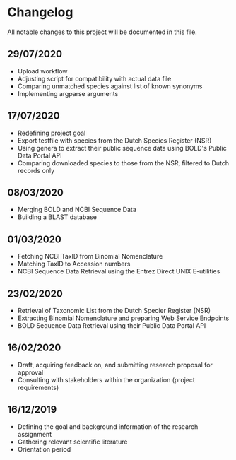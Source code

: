# Changelog

All notable changes to this project will be documented in this file.

## 29/07/2020

- Upload workflow
- Adjusting script for compatibility with actual data file
- Comparing unmatched species against list of known synonyms
- Implementing argparse arguments

## 17/07/2020

- Redefining project goal
- Export testfile with species from the Dutch Species Register (NSR)
- Using genera to extract their public sequence data using BOLD's Public Data Portal API
- Comparing downloaded species to those from the NSR, filtered to Dutch records only

## 08/03/2020

- Merging BOLD and NCBI Sequence Data
- Building a BLAST database

## 01/03/2020

- Fetching NCBI TaxID from Binomial Nomenclature
- Matching TaxID to Accession numbers
- NCBI Sequence Data Retrieval using the Entrez Direct UNIX E-utilities

## 23/02/2020

- Retrieval of Taxonomic List from the Dutch Specier Register (NSR)
- Extracting Binomial Nomenclature and preparing Web Service Endpoints
- BOLD Sequence Data Retrieval using their Public Data Portal API

## 16/02/2020

- Draft, acquiring feedback on, and submitting research proposal for approval
- Consulting with stakeholders within the organization (project requirements)

## 16/12/2019

- Defining the goal and background information of the research assignment
- Gathering relevant scientific literature
- Orientation period
